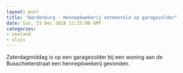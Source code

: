 ```yaml
---
layout: post
title: "Aardenburg - Hennepkwekerij ontmanteld op garagezolder"
date: Sun, 23 Dec 2018 11:25:00 GMT
categories: 
- zeeland 
- sluis 
---
```


Zaterdagmiddag is op een garagezolder bij een woning aan de Busschieterstraat een hennepkwekerij gevonden.
